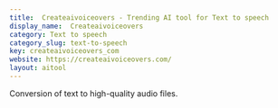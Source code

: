 ```yaml
---
title:  Createaivoiceovers - Trending AI tool for Text to speech
display_name:  Createaivoiceovers
category: Text to speech
category_slug: text-to-speech
key: createaivoiceovers_com
website: https://createaivoiceovers.com/
layout: aitool
---
```


Conversion of text to high-quality audio files.
